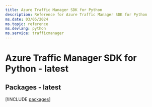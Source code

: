 ```yaml
---
title: Azure Traffic Manager SDK for Python
description: Reference for Azure Traffic Manager SDK for Python
ms.date: 03/05/2024
ms.topic: reference
ms.devlang: python
ms.service: trafficmanager
---
```

# Azure Traffic Manager SDK for Python - latest
## Packages - latest
[!INCLUDE [packages](traffic-manager-index.md)]